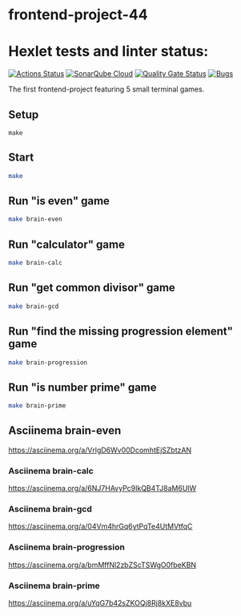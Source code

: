 # frontend-project-44

# Hexlet tests and linter status:
[![Actions Status](https://github.com/BlizzardAZ/frontend-project-44/actions/workflows/hexlet-check.yml/badge.svg)](https://github.com/BlizzardAZ/frontend-project-44/actions)
[![SonarQube Cloud](https://sonarcloud.io/images/project_badges/sonarcloud-light.svg)](https://sonarcloud.io/summary/new_code?id=BlizzardAZ_frontend-project-44)
[![Quality Gate Status](https://sonarcloud.io/api/project_badges/measure?project=BlizzardAZ_frontend-project-44&metric=alert_status)](https://sonarcloud.io/summary/new_code?id=BlizzardAZ_frontend-project-44)
[![Bugs](https://sonarcloud.io/api/project_badges/measure?project=BlizzardAZ_frontend-project-44&metric=bugs)](https://sonarcloud.io/summary/new_code?id=BlizzardAZ_frontend-project-44)

The first frontend-project featuring 5 small terminal games.


## Setup

```make install
make
```

## Start

```bash
make
```

## Run "is even" game

```bash
make brain-even
``` 

## Run "calculator" game

```bash
make brain-calc
``` 

## Run "get common divisor" game

```bash
make brain-gcd
``` 
	
## Run "find the missing progression element" game

```bash
make brain-progression
```	

## Run "is number prime" game

```bash
make brain-prime 
```


## Asciinema brain-even
https://asciinema.org/a/VrlgD6Wv00DcomhtEjSZbtzAN
### Asciinema brain-calc
https://asciinema.org/a/6NJ7HAvyPc9IkQB4TJ8aM6UlW
### Asciinema brain-gcd
https://asciinema.org/a/04Vm4hrGq6ytPqTe4UtMVtfqC
### Asciinema brain-progression
https://asciinema.org/a/bmMffNl2zbZScTSWgO0fbeKBN
### Asciinema brain-prime
https://asciinema.org/a/uYqG7b42sZKOQj8Rj8kXE8vbu
